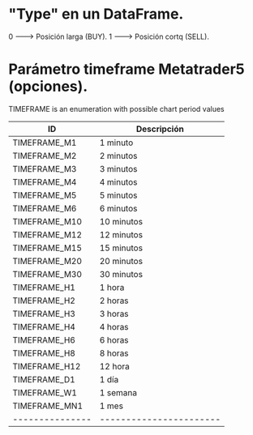 # "Type" en un DataFrame.

0 ---> Posición larga (BUY).
1 ---> Posición cortq (SELL).


# Parámetro timeframe Metatrader5 (opciones).
TIMEFRAME is an enumeration with possible chart period values

|       ID      |       Descripción     |
|---------------|-----------------------|
| TIMEFRAME_M1  |       1 minuto        |
| TIMEFRAME_M2  |       2 minutos       |
| TIMEFRAME_M3  |       3 minutos       |
| TIMEFRAME_M4  |       4 minutos       |
| TIMEFRAME_M5  |       5 minutos       |
| TIMEFRAME_M6  |       6 minutos       |
| TIMEFRAME_M10 |       10 minutos      |
| TIMEFRAME_M12 |       12 minutos      |
| TIMEFRAME_M15 |       15 minutos      |
| TIMEFRAME_M20 |       20 minutos      |
| TIMEFRAME_M30 |       30 minutos      |
| TIMEFRAME_H1  |       1 hora          |
| TIMEFRAME_H2  |       2 horas         |
| TIMEFRAME_H3  |       3 horas         |
| TIMEFRAME_H4  |       4 horas         |
| TIMEFRAME_H6  |       6 horas         |
| TIMEFRAME_H8  |       8 horas         |
| TIMEFRAME_H12 |       12 hora         |
| TIMEFRAME_D1  |       1 día           |
| TIMEFRAME_W1  |       1 semana        |
| TIMEFRAME_MN1 |       1 mes           |
|---------------|-----------------------|

